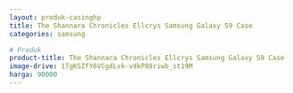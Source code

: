 ```yaml
---
layout: produk-casinghp
title: The Shannara Chronicles Ellcrys Samsung Galaxy S9 Case
categories: samsung

# Produk
product-title: The Shannara Chronicles Ellcrys Samsung Galaxy S9 Case
image-drive: 1TgKSZfY6VCgdLvk-vdkP88riwb_st19M
harga: 90000
---
```

